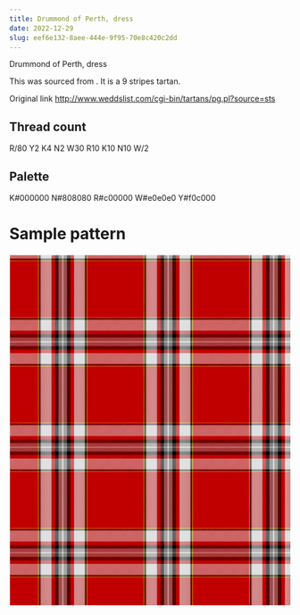 ```yaml
---
title: Drummond of Perth, dress
date: 2022-12-29
slug: eef6e132-8aee-444e-9f95-70e8c420c2dd
---
```

Drummond of Perth, dress

This was sourced from <no value>.  It is a 9 stripes tartan.

Original link http://www.weddslist.com/cgi-bin/tartans/pg.pl?source=sts

## Thread count
R/80 Y2 K4 N2 W30 R10 K10 N10 W/2

## Palette
K#000000 N#808080 R#c00000 W#e0e0e0 Y#f0c000

# Sample pattern

![Tartan detail](tartan.png "R/80 Y2 K4 N2 W30 R10 K10 N10 W/2 tartan")